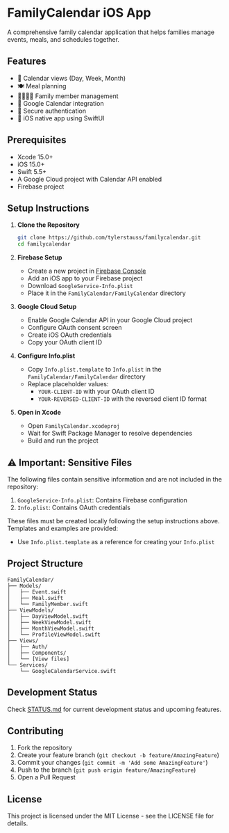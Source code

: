 # FamilyCalendar iOS App

A comprehensive family calendar application that helps families manage events, meals, and schedules together.

## Features

- 📅 Calendar views (Day, Week, Month)
- 🍽️ Meal planning
- 👨‍👩‍👧‍👦 Family member management
- 🔄 Google Calendar integration
- 🔐 Secure authentication
- 📱 iOS native app using SwiftUI

## Prerequisites

- Xcode 15.0+
- iOS 15.0+
- Swift 5.5+
- A Google Cloud project with Calendar API enabled
- Firebase project

## Setup Instructions

1. **Clone the Repository**
   ```bash
   git clone https://github.com/tylerstauss/familycalendar.git
   cd familycalendar
   ```

2. **Firebase Setup**
   - Create a new project in [Firebase Console](https://console.firebase.google.com)
   - Add an iOS app to your Firebase project
   - Download `GoogleService-Info.plist`
   - Place it in the `FamilyCalendar/FamilyCalendar` directory

3. **Google Cloud Setup**
   - Enable Google Calendar API in your Google Cloud project
   - Configure OAuth consent screen
   - Create iOS OAuth credentials
   - Copy your OAuth client ID

4. **Configure Info.plist**
   - Copy `Info.plist.template` to `Info.plist` in the `FamilyCalendar/FamilyCalendar` directory
   - Replace placeholder values:
     - `YOUR-CLIENT-ID` with your OAuth client ID
     - `YOUR-REVERSED-CLIENT-ID` with the reversed client ID format

5. **Open in Xcode**
   - Open `FamilyCalendar.xcodeproj`
   - Wait for Swift Package Manager to resolve dependencies
   - Build and run the project

## ⚠️ Important: Sensitive Files

The following files contain sensitive information and are not included in the repository:

1. `GoogleService-Info.plist`: Contains Firebase configuration
2. `Info.plist`: Contains OAuth credentials

These files must be created locally following the setup instructions above. Templates and examples are provided:
- Use `Info.plist.template` as a reference for creating your `Info.plist`

## Project Structure

```
FamilyCalendar/
├── Models/
│   ├── Event.swift
│   ├── Meal.swift
│   └── FamilyMember.swift
├── ViewModels/
│   ├── DayViewModel.swift
│   ├── WeekViewModel.swift
│   ├── MonthViewModel.swift
│   └── ProfileViewModel.swift
├── Views/
│   ├── Auth/
│   ├── Components/
│   └── [View files]
└── Services/
    └── GoogleCalendarService.swift
```

## Development Status

Check [STATUS.md](STATUS.md) for current development status and upcoming features.

## Contributing

1. Fork the repository
2. Create your feature branch (`git checkout -b feature/AmazingFeature`)
3. Commit your changes (`git commit -m 'Add some AmazingFeature'`)
4. Push to the branch (`git push origin feature/AmazingFeature`)
5. Open a Pull Request

## License

This project is licensed under the MIT License - see the LICENSE file for details. 